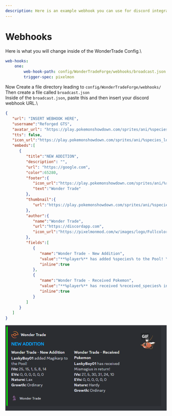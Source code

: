 ```yaml
---
description: Here is an example webhook you can use for discord integrations.
---
```


# Webhooks

Here is what you will change inside of the WonderTrade Config.\


```yaml
web-hooks:
    one:
        web-hook-path: config/WonderTradeForge/webhooks/broadcast.json
        trigger-spec: pixelmon
```

Now Create a file directory leading to `config/WonderTradeForge/webhooks/`\
Then create a file called `broadcast.json`\
Inside of the `broadcast.json`, paste this and then insert your discord webhook URL.\


```json
{
   "url": "INSERT WEBHOOK HERE",
   "username":"Reforged GTS",
   "avatar_url": "https://play.pokemonshowdown.com/sprites/ani/%species_lower%.gif",
   "tts": false,
   "icon_url":"https://play.pokemonshowdown.com/sprites/ani/%species_lower%.gif",
   "embeds":[
      {
         "title":"NEW ADDITION",
         "description": "",
         "url": "https://google.com",
         "color":65280,
         "footer":{
            "icon_url":"https://play.pokemonshowdown.com/sprites/ani/%received_species_lower%.gif",
            "text":"Wonder Trade"
         },
         "thumbnail":{
            "url":"https://play.pokemonshowdown.com/sprites/ani/%species_lower%.gif"
         },
         "author":{
            "name":"Wonder Trade",
            "url":"https://discordapp.com",
            "icon_url":"https://pixelmonmod.com/w/images/logo/Fullcolor-50x50.png"
         },
         "fields":[
            {
               "name":"Wonder Trade - New Addition",
               "value":"**%player%** has added %species% to the Pool! \\n**IVs:** %given_ivs% \\n **EVs:** %given_evs% \\n**Nature:** %given_nature% \\n**Growth:** %given_growth%",
               "inline":true
            },
            {
               "name":"Wonder Trade - Received Pokemon",
               "value":"**%player%** has received %received_species% in return! \\n**IVs:** %received_ivs% \\n **EVs:** %received_evs% \\n**Nature:** %received_nature% \\n**Growth:** %received_growth%",
               "inline":true
            }
         ]
      }
   ]
}
```

<img src="../.gitbook/assets/Screenshot 2023-04-19 125938.png" alt=""></img>